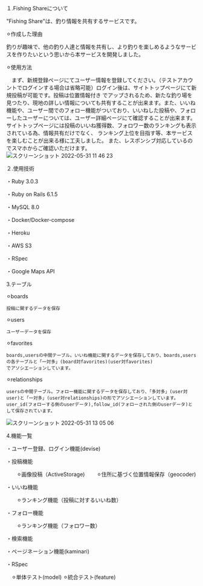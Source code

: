 １.Fishing Shareについて

  "Fishing Share"は、釣り情報を共有するサービスです。

  ⚪︎作成した理由

   釣りが趣味で、他の釣り人達と情報を共有し、より釣りを楽しめるようなサービスを作りたいという思いから本サービスを開発しました。

  ⚪︎使用方法

  　まず、新規登録ページにてユーザー情報を登録してください。（テストアカウントでログインする場合は省略可能）ログイン後は、サイトトップページにて新規投稿が可能です。投稿は位置情報付き
    でアップされるため、新たな釣り場を見つたり、現地の詳しい情報についても共有することが出来ます。また、いいね機能や、ユーザー間でのフォロー機能がついており、いいねした投稿や、フォロ
    ーしたユーザーについては、ユーザー詳細ページにて確認することが出来ます。サイトトップページには投稿のいいね獲得数、フォロワー数のランキングも表示されている為、情報共有だけでなく、
    ランキング上位を目指す等、本サービスを楽しむことが出来る様に工夫しました。
    また、レスポンシブ対応しているのでスマホからご確認いただけます。
    ![スクリーンショット 2022-05-31 11 46 23](https://user-images.githubusercontent.com/97491275/171082813-fa6f0d22-649c-4d67-a762-14d38e0c8ecd.png)

２.使用技術

・Ruby 3.0.3

・Ruby on Rails 6.1.5

・MySQL 8.0

・Docker/Docker-compose

・Heroku

・AWS S3

・RSpec

・Google Maps API

3.テーブル

  ⚪︎boards

    投稿に関するデータを保存

  ⚪︎users

    ユーザーデータを保存

  ⚪︎favorites

    boards,usersの中間テーブル。いいね機能に関するデータを保存しており、boards,usersの各テーブルと「一対多」(board対favorites)(user対favorites)
    でアソシエーションしています。

  ⚪︎relationships

    usersの中間テーブル。フォロー機能に関するデータを保存しており、「多対多」(user対user)と「一対多」(user対relationships)の形でアソシエーションしています。
    user_id(フォローする側のuserデータ),follow_id(フォローされた側のuserデータ)として保存されています。
   ![スクリーンショット 2022-05-31 13 05 06](https://user-images.githubusercontent.com/97491275/171090681-a88fc277-b00e-4d17-b296-05248cc86a9b.png)

4.機能一覧

・ユーザー登録、ログイン機能(devise)

・投稿機能

　　⚪︎画像投稿（ActiveStorage)
　　⚪︎住所に基づく位置情報保存（geocoder)

・いいね機能

　　⚪︎ランキング機能（投稿に対するいいね数）

・フォロー機能

　　⚪︎ランキング機能（フォロワー数）

・検索機能

・ページネーション機能(kaminari)

・RSpec

  　⚪︎単体テスト(model)
   ⚪︎統合テスト(feature)
